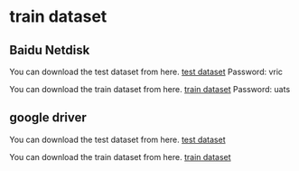 # train dataset


## Baidu Netdisk
You can download the test dataset from here. [test dataset](https://pan.baidu.com/s/1uydu1_vEL_XB1Gfs0811Og)
Password: vric

You can download the train dataset from here. [train dataset](https://pan.baidu.com/s/1rcGF0r1stwxesJSKRYRKgg)
Password: uats


## google driver
You can download the test dataset from here. [test dataset](https://drive.google.com/file/d/1VDA8Ppqw9D1uEwTHOrImcugFg9gP3t3o/view?usp=drive_link)

You can download the train dataset from here. [train dataset](https://drive.google.com/file/d/1SeSzdbWLcpnqEAhYmGd3nmvkC1UoWm1m/view?usp=drive_link)

